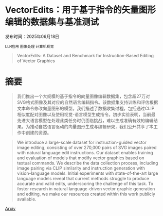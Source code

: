 # VectorEdits：用于基于指令的矢量图形编辑的数据集与基准测试

发布时间：2025年06月18日

`LLM应用` `图像处理` `计算机视觉`

> VectorEdits: A Dataset and Benchmark for Instruction-Based Editing of Vector Graphics

# 摘要

> 我们推出一个大规模的基于指令的向量图像编辑数据集，包含超27万对SVG格式图像及其对应的自然语言编辑指令。该数据集支持训练和评估根据文本命令修改向量图形的模型。我们描述了数据收集过程，包括通过CLIP相似度配对图像以及使用视觉-语言模型生成指令。初步实验表明，当前最先进大语言模型在处理此类任务时仍面临挑战，难以生成准确有效的编辑结果。为推动自然语言驱动的向量图形生成与编辑研究，我们公开共享了本工作中创建的资源。

> We introduce a large-scale dataset for instruction-guided vector image editing, consisting of over 270,000 pairs of SVG images paired with natural language edit instructions. Our dataset enables training and evaluation of models that modify vector graphics based on textual commands. We describe the data collection process, including image pairing via CLIP similarity and instruction generation with vision-language models. Initial experiments with state-of-the-art large language models reveal that current methods struggle to produce accurate and valid edits, underscoring the challenge of this task. To foster research in natural language-driven vector graphic generation and editing, we make our resources created within this work publicly available.

[Arxiv](https://arxiv.org/abs/2506.15903)